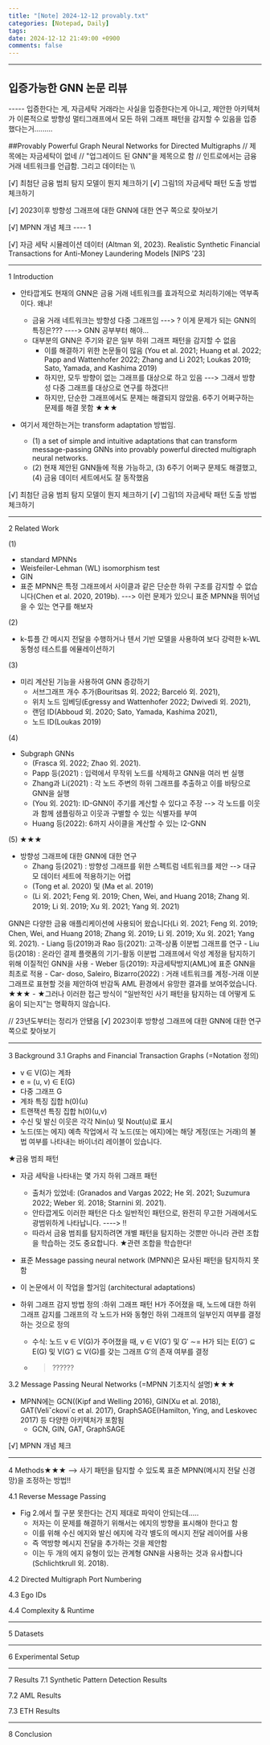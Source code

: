 ```yaml
---
title: "[Note] 2024-12-12 provably.txt"
categories: [Notepad, Daily]
tags: 
date: 2024-12-12 21:49:00 +0900
comments: false
---
```

---

## 입증가능한 GNN 논문 리뷰
----- 입증한다는 게, 자금세탁 거래라는 사실을 입증한다는게 아니고,
	제안한 아키텍처가 이론적으로 방향성 멀티그래프에서 모든 하위 그래프 패턴을 감지할 수 있음을 입증했다는거.........


##Provably Powerful Graph Neural Networks for Directed Multigraphs
// 제목에는 자금세탁이 없네
// "업그레이드 된 GNN"을 제목으로 함
// 인트로에서는 금융 거래 네트워크를 언급함. 그리고 데이터는 \\\\


[√] 최첨단 금융 범죄 탐지 모델이 뭔지 체크하기
[√] 그림1의 자금세탁 패턴 도출 방법 체크하기

[√] 2023이후 방향성 그래프에 대한 GNN에 대한 연구 쪽으로 찾아보기

[√] MPNN 개념 체크 ---- 1


[√] 자금 세탁 시뮬레이션 데이터 (Altman 외, 2023). 
	Realistic Synthetic Financial Transactions for Anti-Money Laundering Models [NIPS '23]

__________________________________________________________________________________________________________________________________

1 Introduction

- 안타깝게도 현재의 GNN은 금융 거래 네트워크를 효과적으로 처리하기에는 역부족이다. 왜냐!
	- 금융 거래 네트워크는 방향성 다중 그래프임 ---> ? 이게 문제가 되는 GNN의 특징은??? ----> GNN 공부부터 해야...
	- 대부분의 GNN은 주기와 같은 일부 하위 그래프 패턴을 감지할 수 없음
		- 이를 해결하기 위한 논문들이 많음 (You et al. 2021; Huang et al. 2022; Papp and Wattenhofer 2022; Zhang and Li 2021; Loukas 2019; Sato, Yamada, and Kashima 2019)
		- 하지만, 모두 방향이 없는 그래프를 대상으로 하고 있음 ---> 그래서 방향성 다중 그래프를 대상으로 연구를 하겠다!!
		- 하지만, 단순한 그래프에서도 문제는 해결되지 않았음. 6주기 어쩌구하는 문제를 해결 못함 ★★★

- 여기서 제안하는거는 transform adaptation 방법임.
	- (1) a set of simple and intuitive adaptations that can transform message-passing GNNs 
		into provably powerful directed multigraph neural networks. 
	- (2) 현재 제안된 GNN들에 적용 가능하고, (3) 6주기 어쩌구 문제도 해결했고, (4) 금융 데이터 세트에서도 잘 동작했음


[√] 최첨단 금융 범죄 탐지 모델이 뭔지 체크하기
[√] 그림1의 자금세탁 패턴 도출 방법 체크하기


-------------------------------------------------------------------
2 Related Work

(1)
- standard MPNNs
- Weisfeiler-Lehman (WL) isomorphism test
- GIN
- 표준 MPNN은 특정 그래프에서 사이클과 같은 단순한 하위 구조를 감지할 수 없습니다(Chen et al. 2020, 2019b). 
	---> 이런 문제가 있으니 표준 MPNN을 뛰어넘을 수 있는 연구를 해보자

(2)
- k-튜플 간 메시지 전달을 수행하거나 텐서 기반 모델을 사용하여 보다 강력한 k-WL 동형성 테스트를 에뮬레이션하기

(3)
- 미리 계산된 기능을 사용하여 GNN 증강하기
	- 서브그래프 개수 추가(Bouritsas 외. 2022; Barceló 외. 2021), 
	- 위치 노드 임베딩(Egressy and Wattenhofer 2022; Dwivedi 외. 2021), 
	- 랜덤 ID(Abboud 외. 2020; Sato, Yamada, Kashima 2021), 
	- 노드 ID(Loukas 2019)

(4)
- Subgraph GNNs
	- (Frasca 외. 2022; Zhao 외. 2021). 
	- Papp 등(2021) : 입력에서 무작위 노드를 삭제하고 GNN을 여러 번 실행
	- Zhang과 Li(2021) : 각 노드 주변의 하위 그래프를 추출하고 이를 바탕으로 GNN을 실행
	- (You 외. 2021): ID-GNN이 주기를 계산할 수 있다고 주장 --> 각 노드를 이웃과 함께 샘플링하고 이웃과 구별할 수 있는 식별자를 부여
	- Huang 등(2022): 6까지 사이클을 계산할 수 있는 I2-GNN

(5) ★★★
- 방향성 그래프에 대한 GNN에 대한 연구
	- Zhang 등(2021) : 방향성 그래프를 위한 스펙트럼 네트워크를 제안 --> 대규모 데이터 세트에 적용하기는 어렵
	- (Tong et al. 2020) 및 (Ma et al. 2019)
	- (Li 외. 2021; Feng 외. 2019; Chen, Wei, and Huang 2018; Zhang 외. 2019; Li 외. 2019; Xu 외. 2021; Yang 외. 2021)

GNN은 다양한 금융 애플리케이션에 사용되어 왔습니다(Li 외. 2021; Feng 외. 2019; Chen, Wei, and Huang 2018; Zhang 외. 2019; Li 외. 2019; Xu 외. 2021; Yang 외. 2021). 
	- Liang 등(2019)과 Rao 등(2021): 고객-상품 이분법 그래프를 연구
	- Liu 등(2018) : 온라인 결제 플랫폼의 기기-활동 이분법 그래프에서 악성 계정을 탐지하기 위해 이질적인 GNN을 사용
	- Weber 등(2019): 자금세탁방지(AML)에 표준 GNN을 최초로 적용
	- Car- doso, Saleiro, Bizarro(2022) : 거래 네트워크를 계정-거래 이분 그래프로 표현할 것을 제안하여 반감독 AML 환경에서 유망한 결과를 보여주었습니다. ★★★
		- ★그러나 이러한 접근 방식이 "일반적인 사기 패턴을 탐지하는 데 어떻게 도움이 되는지"는 명확하지 않습니다.

// 23년도부터는 정리가 안됐음
[√] 2023이후 방향성 그래프에 대한 GNN에 대한 연구 쪽으로 찾아보기


-------------------------------------------------------------------
3 Background
3.1 Graphs and Financial Transaction Graphs (=Notation 정의)

- v ∈ V(G)는 계좌
- e = (u, v) ∈ E(G)
- 다중 그래프 G
- 계좌 특징 집합 h(0)(u)
- 트랜잭션 특징 집합 h(0)(u,v)
- 수신 및 발신 이웃은 각각 Nin(u) 및 Nout(u)로 표시
- 노드(또는 에지) 예측 작업에서 각 노드(또는 에지)에는 해당 계정(또는 거래)의 불법 여부를 나타내는 바이너리 레이블이 있습니다. 


★금융 범죄 패턴
- 자금 세탁을 나타내는 몇 가지 하위 그래프 패턴
	- 출처가 있었네: (Granados and Vargas 2022; He 외. 2021; Suzumura 2022; Weber 외. 2018; Starnini 외. 2021). 
	- 안타깝게도 이러한 패턴은 다소 일반적인 패턴으로, 완전히 무고한 거래에서도 광범위하게 나타납니다. ----> !!
	- 따라서 금융 범죄를 탐지하려면 개별 패턴을 탐지하는 것뿐만 아니라 관련 조합을 학습하는 것도 중요합니다. 
		★관련 조합을 학습한다!

- 표준 Message passing neural network (MPNN)은 묘사된 패턴을 탐지하지 못함
- 이 논문에서 이 작업을 할거임 (architectural adaptations)


- 하위 그래프 감지 방법 정의 :하위 그래프 패턴 H가 주어졌을 때, 노드에 대한 하위 그래프 감지를 그래프의 각 노드가 H와 동형인 하위 그래프의 일부인지 여부를 결정하는 것으로 정의
	- 수식: 노드 v ∈ V(G)가 주어졌을 때, v ∈ V(G′) 및 G′ ∼= H가 되는 E(G′) ⊆ E(G) 및 V(G′) ⊆ V(G)를 갖는 그래프 G′의 존재 여부를 결정
	- >??????

3.2 Message Passing Neural Networks (=MPNN 기초지식 설명)★★★

- MPNN에는 GCN((Kipf and Welling 2016), GIN(Xu et al. 2018), GAT(Veliˇckovi´c et al. 2017), GraphSAGE(Hamilton, Ying, and Leskovec 2017) 등 다양한 아키텍처가 포함됨
	- GCN, GIN, GAT, GraphSAGE


[√] MPNN 개념 체크



-------------------------------------------------------------------

4 Methods★★★ --> 사기 패턴을 탐지할 수 있도록 표준 MPNN(메시지 전달 신경망)을 조정하는 방법!!

4.1 Reverse Message Passing

- Fig 2.에서 뭘 구분 못한다는 건지 제대로 파악이 안되는데.....
	- 저자는 이 문제를 해결하기 위해서는 에지의 방향을 표시해야 한다고 함
	- 이를 위해 수신 에지와 발신 에지에 각각 별도의 메시지 전달 레이어를 사용
	- 즉 역방향 메시지 전달을 추가하는 것을 제안함
	- 이는 두 개의 에지 유형이 있는 관계형 GNN을 사용하는 것과 유사합니다(Schlichtkrull 외. 2018). 



4.2 Directed Multigraph Port Numbering


4.3 Ego IDs



4.4 Complexity & Runtime


-------------------------------------------------------------------
5 Datasets

-------------------------------------------------------------------
6 Experimental Setup


-------------------------------------------------------------------
7 Results
7.1 Synthetic Pattern Detection Results


7.2 AML Results

7.3 ETH Results

-------------------------------------------------------------------
8 Conclusion














